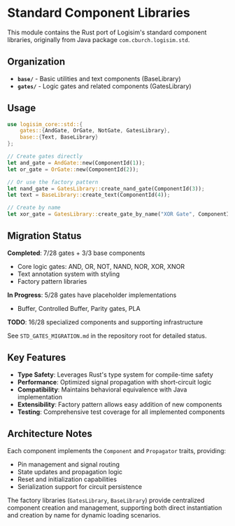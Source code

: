 # Standard Component Libraries

This module contains the Rust port of Logisim's standard component libraries, originally from Java package `com.cburch.logisim.std`.

## Organization

- **`base/`** - Basic utilities and text components (BaseLibrary)
- **`gates/`** - Logic gates and related components (GatesLibrary)

## Usage

```rust
use logisim_core::std::{
    gates::{AndGate, OrGate, NotGate, GatesLibrary},
    base::{Text, BaseLibrary}
};

// Create gates directly
let and_gate = AndGate::new(ComponentId(1));
let or_gate = OrGate::new(ComponentId(2));

// Or use the factory pattern
let nand_gate = GatesLibrary::create_nand_gate(ComponentId(3));
let text = BaseLibrary::create_text(ComponentId(4));

// Create by name
let xor_gate = GatesLibrary::create_gate_by_name("XOR Gate", ComponentId(5));
```

## Migration Status

**Completed**: 7/28 gates + 3/3 base components
- Core logic gates: AND, OR, NOT, NAND, NOR, XOR, XNOR
- Text annotation system with styling
- Factory pattern libraries

**In Progress**: 5/28 gates have placeholder implementations
- Buffer, Controlled Buffer, Parity gates, PLA

**TODO**: 16/28 specialized components and supporting infrastructure

See `STD_GATES_MIGRATION.md` in the repository root for detailed status.

## Key Features

- **Type Safety**: Leverages Rust's type system for compile-time safety
- **Performance**: Optimized signal propagation with short-circuit logic  
- **Compatibility**: Maintains behavioral equivalence with Java implementation
- **Extensibility**: Factory pattern allows easy addition of new components
- **Testing**: Comprehensive test coverage for all implemented components

## Architecture Notes

Each component implements the `Component` and `Propagator` traits, providing:
- Pin management and signal routing
- State updates and propagation logic
- Reset and initialization capabilities
- Serialization support for circuit persistence

The factory libraries (`GatesLibrary`, `BaseLibrary`) provide centralized component creation and management, supporting both direct instantiation and creation by name for dynamic loading scenarios.